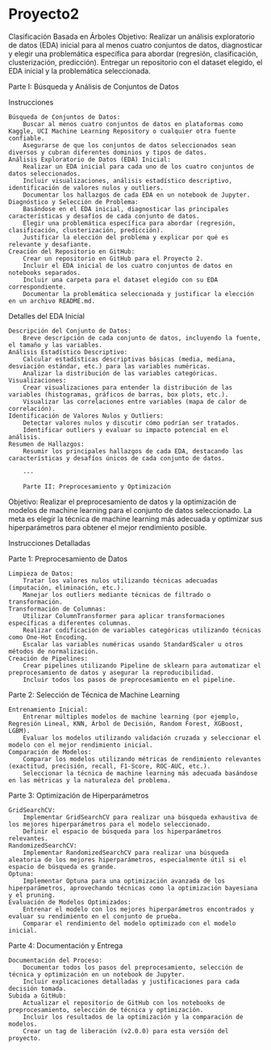 # Proyecto2
Clasificación Basada en Árboles
Objetivo: Realizar un análisis exploratorio de datos (EDA) inicial para al menos cuatro conjuntos de datos, diagnosticar y elegir una problemática específica para abordar (regresión, clasificación, clusterización, predicción). Entregar un repositorio con el dataset elegido, el EDA inicial y la problemática seleccionada.

Parte I: Búsqueda y Análisis de Conjuntos de Datos

Instrucciones

    Búsqueda de Conjuntos de Datos:
        Buscar al menos cuatro conjuntos de datos en plataformas como Kaggle, UCI Machine Learning Repository o cualquier otra fuente confiable.
        Asegurarse de que los conjuntos de datos seleccionados sean diversos y cubran diferentes dominios y tipos de datos.
    Análisis Exploratorio de Datos (EDA) Inicial:
        Realizar un EDA inicial para cada uno de los cuatro conjuntos de datos seleccionados.
        Incluir visualizaciones, análisis estadístico descriptivo, identificación de valores nulos y outliers.
        Documentar los hallazgos de cada EDA en un notebook de Jupyter.
    Diagnóstico y Selección de Problema:
        Basándose en el EDA inicial, diagnosticar las principales características y desafíos de cada conjunto de datos.
        Elegir una problemática específica para abordar (regresión, clasificación, clusterización, predicción).
        Justificar la elección del problema y explicar por qué es relevante y desafiante.
    Creación del Repositorio en GitHub:
        Crear un repositorio en GitHub para el Proyecto 2.
        Incluir el EDA inicial de los cuatro conjuntos de datos en notebooks separados.
        Incluir una carpeta para el dataset elegido con su EDA correspondiente.
        Documentar la problemática seleccionada y justificar la elección en un archivo README.md.

Detalles del EDA Inicial

    Descripción del Conjunto de Datos:
        Breve descripción de cada conjunto de datos, incluyendo la fuente, el tamaño y las variables.
    Análisis Estadístico Descriptivo:
        Calcular estadísticas descriptivas básicas (media, mediana, desviación estándar, etc.) para las variables numéricas.
        Analizar la distribución de las variables categóricas.
    Visualizaciones:
        Crear visualizaciones para entender la distribución de las variables (histogramas, gráficos de barras, box plots, etc.).
        Visualizar las correlaciones entre variables (mapa de calor de correlación).
    Identificación de Valores Nulos y Outliers:
        Detectar valores nulos y discutir cómo podrían ser tratados.
        Identificar outliers y evaluar su impacto potencial en el análisis.
    Resumen de Hallazgos:
        Resumir los principales hallazgos de cada EDA, destacando las características y desafíos únicos de cada conjunto de datos.

        ---

        Parte II: Preprocesamiento y Optimización

Objetivo: Realizar el preprocesamiento de datos y la optimización de modelos de machine learning para el conjunto de datos seleccionado. La meta es elegir la técnica de machine learning más adecuada y optimizar sus hiperparámetros para obtener el mejor rendimiento posible.


Instrucciones Detalladas

Parte 1: Preprocesamiento de Datos

    Limpieza de Datos:
        Tratar los valores nulos utilizando técnicas adecuadas (imputación, eliminación, etc.).
        Manejar los outliers mediante técnicas de filtrado o transformación.
    Transformación de Columnas:
        Utilizar ColumnTransformer para aplicar transformaciones específicas a diferentes columnas.
        Realizar codificación de variables categóricas utilizando técnicas como One-Hot Encoding.
        Escalar las variables numéricas usando StandardScaler u otros métodos de normalización.
    Creación de Pipelines:
        Crear pipelines utilizando Pipeline de sklearn para automatizar el preprocesamiento de datos y asegurar la reproducibilidad.
        Incluir todos los pasos de preprocesamiento en el pipeline.


Parte 2: Selección de Técnica de Machine Learning

    Entrenamiento Inicial:
        Entrenar múltiples modelos de machine learning (por ejemplo, Regresión Lineal, KNN, Árbol de Decisión, Random Forest, XGBoost, LGBM).
        Evaluar los modelos utilizando validación cruzada y seleccionar el modelo con el mejor rendimiento inicial.
    Comparación de Modelos:
        Comparar los modelos utilizando métricas de rendimiento relevantes (exactitud, precisión, recall, F1-Score, ROC-AUC, etc.).
        Seleccionar la técnica de machine learning más adecuada basándose en las métricas y la naturaleza del problema.


Parte 3: Optimización de Hiperparámetros

    GridSearchCV:
        Implementar GridSearchCV para realizar una búsqueda exhaustiva de los mejores hiperparámetros para el modelo seleccionado.
        Definir el espacio de búsqueda para los hiperparámetros relevantes.
    RandomizedSearchCV:
        Implementar RandomizedSearchCV para realizar una búsqueda aleatoria de los mejores hiperparámetros, especialmente útil si el espacio de búsqueda es grande.
    Optuna:
        Implementar Optuna para una optimización avanzada de los hiperparámetros, aprovechando técnicas como la optimización bayesiana y el pruning.
    Evaluación de Modelos Optimizados:
        Entrenar el modelo con los mejores hiperparámetros encontrados y evaluar su rendimiento en el conjunto de prueba.
        Comparar el rendimiento del modelo optimizado con el modelo inicial.


Parte 4: Documentación y Entrega

    Documentación del Proceso:
        Documentar todos los pasos del preprocesamiento, selección de técnica y optimización en un notebook de Jupyter.
        Incluir explicaciones detalladas y justificaciones para cada decisión tomada.
    Subida a GitHub:
        Actualizar el repositorio de GitHub con los notebooks de preprocesamiento, selección de técnica y optimización.
        Incluir los resultados de la optimización y la comparación de modelos.
        Crear un tag de liberación (v2.0.0) para esta versión del proyecto.

